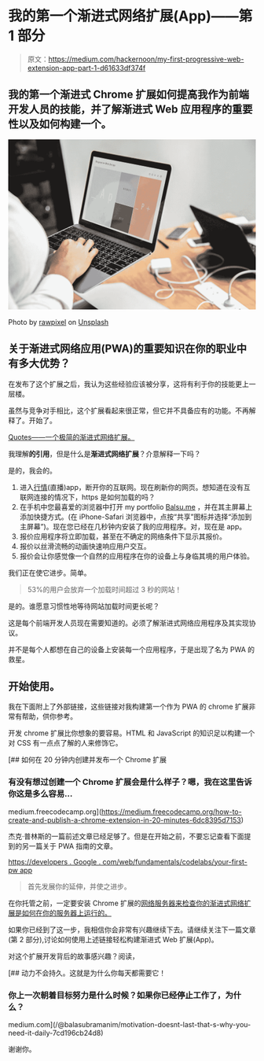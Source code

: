 # 我的第一个渐进式网络扩展(App)——第 1 部分

> 原文：<https://medium.com/hackernoon/my-first-progressive-web-extension-app-part-1-d61633df374f>

## 我的第一个渐进式 Chrome 扩展如何提高我作为前端开发人员的技能，并了解渐进式 Web 应用程序的重要性以及如何构建一个。

![](img/dad3442c68304e7f66510d5b6393806a.png)

Photo by [rawpixel](https://unsplash.com/photos/dxUJrd5lfuA?utm_source=unsplash&utm_medium=referral&utm_content=creditCopyText) on [Unsplash](https://unsplash.com/search/photos/progressive-web-app?utm_source=unsplash&utm_medium=referral&utm_content=creditCopyText)

## 关于渐进式网络应用(PWA)的重要知识在你的职业中有多大优势？

在发布了这个扩展之后，我认为这些经验应该被分享，这将有利于你的技能更上一层楼。

虽然与竞争对手相比，这个扩展看起来很正常，但它并不具备应有的功能。不再解释了。开始了。

[Quotes——一个极简的渐进式网络扩展。](https://chrome.google.com/webstore/detail/quotes/dcjcipkkpjkpjifchkjoagdfmjjegehf)

我理解**的引用**，但是什么是**渐进式网络扩展**？介意解释一下吗？

是的，我会的。

1.  进入[行情](https://balsu.me/quotes/)(直播)app，断开你的互联网。现在刷新你的网页。想知道在没有互联网连接的情况下，https 是如何加载的吗？
2.  在手机中您最喜爱的浏览器中打开 my portfolio [Balsu.me](https://balsu.me) ，并在其主屏幕上添加快捷方式。(在 iPhone-Safari 浏览器中，点按“共享”图标并选择“添加到主屏幕”)。现在您已经在几秒钟内安装了我的应用程序。对，现在是 app。
3.  报价应用程序将立即加载，甚至在不确定的网络条件下显示其报价。
4.  报价以丝滑流畅的动画快速响应用户交互。
5.  报价会让你感觉像一个自然的应用程序在你的设备上与身临其境的用户体验。

我们正在使它进步。简单。

> 53%的用户会放弃一个加载时间超过 3 秒的网站！

是的。谁愿意习惯性地等待网站加载时间更长呢？

这是每个前端开发人员现在需要知道的。必须了解渐进式网络应用程序及其实现协议。

并不是每个人都想在自己的设备上安装每一个应用程序，于是出现了名为 PWA 的救星。

## 开始使用。

我在下面附上了外部链接，这些链接对我构建第一个作为 PWA 的 chrome 扩展非常有帮助，供你参考。

开发 chrome 扩展比你想象的要容易。HTML 和 JavaScript 的知识足以构建一个对 CSS 有一点点了解的人来修饰它。

[](https://medium.freecodecamp.org/how-to-create-and-publish-a-chrome-extension-in-20-minutes-6dc8395d7153) [## 如何在 20 分钟内创建并发布一个 Chrome 扩展

### 有没有想过创建一个 Chrome 扩展会是什么样子？嗯，我在这里告诉你这是多么容易…

medium.freecodecamp.org](https://medium.freecodecamp.org/how-to-create-and-publish-a-chrome-extension-in-20-minutes-6dc8395d7153) 

杰克·普林斯的一篇前述文章已经足够了。但是在开始之前，不要忘记查看下面提到的另一篇关于 PWA 指南的文章。

[https://developers . Google . com/web/fundamentals/codelabs/your-first-pw app](https://developers.google.com/web/fundamentals/codelabs/your-first-pwapp/)

> 首先发展你的延伸，并使之进步。

在你托管之前，一定要安装 Chrome 扩展的[网络服务器来检查你的渐进式网络扩展是如何在你的服务器上运行的。](https://chrome.google.com/webstore/detail/web-server-for-chrome/ofhbbkphhbklhfoeikjpcbhemlocgigb?hl=en)

如果你已经到了这一步，我相信你会非常有兴趣继续下去。请继续关注下一篇文章(第 2 部分),讨论如何使用上述链接轻松构建渐进式 Web 扩展(App)。

对这个扩展开发背后的故事感兴趣？阅读，

[](/@balasubramanim/motivation-doesnt-last-that-s-why-you-need-it-daily-7cd196cb24d8) [## 动力不会持久。这就是为什么你每天都需要它！

### 你上一次朝着目标努力是什么时候？如果你已经停止工作了，为什么？

medium.com](/@balasubramanim/motivation-doesnt-last-that-s-why-you-need-it-daily-7cd196cb24d8) 

谢谢你。